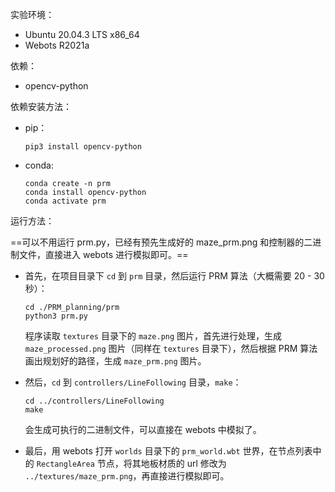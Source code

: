 实验环境：
- Ubuntu 20.04.3 LTS x86_64
- Webots R2021a

依赖：
- opencv-python
  

依赖安装方法：
- pip：
  ```shell
  pip3 install opencv-python
  ```
- conda:
  ```shell
  conda create -n prm
  conda install opencv-python
  conda activate prm
  ```
  

运行方法：

==可以不用运行 prm.py，已经有预先生成好的 maze_prm.png 和控制器的二进制文件，直接进入 webots 进行模拟即可。==

- 首先，在项目目录下 `cd` 到 `prm` 目录，然后运行 PRM 算法（大概需要 20 - 30 秒）：
  ```shell
  cd ./PRM_planning/prm
  python3 prm.py
  ```
  程序读取 `textures` 目录下的 `maze.png` 图片，首先进行处理，生成 `maze_processed.png` 图片（同样在 `textures` 目录下），然后根据 PRM 算法画出规划好的路径，生成 `maze_prm.png` 图片。

- 然后，`cd` 到 `controllers/LineFollowing` 目录，`make`：
  ```shell
  cd ../controllers/LineFollowing
  make
  ```

  会生成可执行的二进制文件，可以直接在 webots 中模拟了。
  
- 最后，用 webots 打开 `worlds` 目录下的 `prm_world.wbt` 世界，在节点列表中的 `RectangleArea` 节点，将其地板材质的 url 修改为 `../textures/maze_prm.png`，再直接进行模拟即可。

